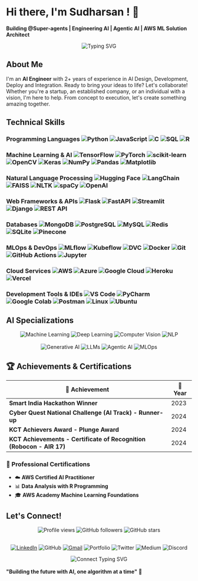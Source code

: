 # Hi there, I'm Sudharsan ! 👋

**Building @Super-agents | Engineering AI | Agentic AI | AWS ML Solution Architect**

<div align="center">
  <img src="https://readme-typing-svg.demolab.com?font=Fira+Code&pause=1000&color=36BCF7&center=true&vAlign=center&width=435&lines=AI+Engineering;Agentic+AI;Large+Language+Models;Computer+Vision;Deep+Learning;AWS+ML+Solution+Architect" alt="Typing SVG" />
</div>

## About Me

I'm an **AI Engineer** with 2+ years of experience in AI Design, Development, Deploy and Integration. Ready to bring your ideas to life? Let's collaborate! Whether you're
a startup, an established company, or an individual with a vision, I'm here to help. From concept to execution, let's create something
amazing together.

## Technical Skills

### Programming Languages <img src="https://komarev.com/ghpvc/?username=Sidreyas&label=Python&color=3776AB&style=flat" alt="Python" /> <img src="https://komarev.com/ghpvc/?username=Sidreyas&label=JavaScript&color=F7DF1E&style=flat" alt="JavaScript" /> <img src="https://komarev.com/ghpvc/?username=Sidreyas&label=C&color=00599C&style=flat" alt="C" /> <img src="https://komarev.com/ghpvc/?username=Sidreyas&label=SQL&color=4479A1&style=flat" alt="SQL" /> <img src="https://komarev.com/ghpvc/?username=Sidreyas&label=R&color=276DC3&style=flat" alt="R" />

### Machine Learning & AI <img src="https://komarev.com/ghpvc/?username=Sidreyas&label=TensorFlow&color=FF6F00&style=flat" alt="TensorFlow" /> <img src="https://komarev.com/ghpvc/?username=Sidreyas&label=PyTorch&color=EE4C2C&style=flat" alt="PyTorch" /> <img src="https://komarev.com/ghpvc/?username=Sidreyas&label=scikit-learn&color=F7931E&style=flat" alt="scikit-learn" /> <img src="https://komarev.com/ghpvc/?username=Sidreyas&label=OpenCV&color=27338e&style=flat" alt="OpenCV" /> <img src="https://komarev.com/ghpvc/?username=Sidreyas&label=Keras&color=D00000&style=flat" alt="Keras" /> <img src="https://komarev.com/ghpvc/?username=Sidreyas&label=NumPy&color=013243&style=flat" alt="NumPy" /> <img src="https://komarev.com/ghpvc/?username=Sidreyas&label=Pandas&color=150458&style=flat" alt="Pandas" /> <img src="https://komarev.com/ghpvc/?username=Sidreyas&label=Matplotlib&color=11557c&style=flat" alt="Matplotlib" />

### Natural Language Processing <img src="https://komarev.com/ghpvc/?username=Sidreyas&label=Hugging%20Face&color=FFD21E&style=flat" alt="Hugging Face" /> <img src="https://komarev.com/ghpvc/?username=Sidreyas&label=LangChain&color=1C3C3C&style=flat" alt="LangChain" /> <img src="https://komarev.com/ghpvc/?username=Sidreyas&label=FAISS&color=4285F4&style=flat" alt="FAISS" /> <img src="https://komarev.com/ghpvc/?username=Sidreyas&label=NLTK&color=3776AB&style=flat" alt="NLTK" /> <img src="https://komarev.com/ghpvc/?username=Sidreyas&label=spaCy&color=09A3D5&style=flat" alt="spaCy" /> <img src="https://komarev.com/ghpvc/?username=Sidreyas&label=OpenAI&color=412991&style=flat" alt="OpenAI" />

### Web Frameworks & APIs <img src="https://komarev.com/ghpvc/?username=Sidreyas&label=Flask&color=000000&style=flat" alt="Flask" /> <img src="https://komarev.com/ghpvc/?username=Sidreyas&label=FastAPI&color=009688&style=flat" alt="FastAPI" /> <img src="https://komarev.com/ghpvc/?username=Sidreyas&label=Streamlit&color=FF4B4B&style=flat" alt="Streamlit" /> <img src="https://komarev.com/ghpvc/?username=Sidreyas&label=Django&color=092E20&style=flat" alt="Django" /> <img src="https://komarev.com/ghpvc/?username=Sidreyas&label=REST%20API&color=FF6C37&style=flat" alt="REST API" />

### Databases <img src="https://komarev.com/ghpvc/?username=Sidreyas&label=MongoDB&color=4EA94B&style=flat" alt="MongoDB" /> <img src="https://komarev.com/ghpvc/?username=Sidreyas&label=PostgreSQL&color=316192&style=flat" alt="PostgreSQL" /> <img src="https://komarev.com/ghpvc/?username=Sidreyas&label=MySQL&color=4479A1&style=flat" alt="MySQL" /> <img src="https://komarev.com/ghpvc/?username=Sidreyas&label=Redis&color=DC382D&style=flat" alt="Redis" /> <img src="https://komarev.com/ghpvc/?username=Sidreyas&label=SQLite&color=003B57&style=flat" alt="SQLite" /> <img src="https://komarev.com/ghpvc/?username=Sidreyas&label=Pinecone&color=000000&style=flat" alt="Pinecone" />

### MLOps & DevOps <img src="https://komarev.com/ghpvc/?username=Sidreyas&label=MLflow&color=0194E2&style=flat" alt="MLflow" /> <img src="https://komarev.com/ghpvc/?username=Sidreyas&label=Kubeflow&color=326CE5&style=flat" alt="Kubeflow" /> <img src="https://komarev.com/ghpvc/?username=Sidreyas&label=DVC&color=945DD6&style=flat" alt="DVC" /> <img src="https://komarev.com/ghpvc/?username=Sidreyas&label=Docker&color=2496ED&style=flat" alt="Docker" /> <img src="https://komarev.com/ghpvc/?username=Sidreyas&label=Git&color=F05032&style=flat" alt="Git" /> <img src="https://komarev.com/ghpvc/?username=Sidreyas&label=GitHub%20Actions&color=2088FF&style=flat" alt="GitHub Actions" /> <img src="https://komarev.com/ghpvc/?username=Sidreyas&label=Jupyter&color=F37626&style=flat" alt="Jupyter" />

### Cloud Services <img src="https://komarev.com/ghpvc/?username=Sidreyas&label=AWS&color=FF9900&style=flat" alt="AWS" /> <img src="https://komarev.com/ghpvc/?username=Sidreyas&label=Azure&color=0078D4&style=flat" alt="Azure" /> <img src="https://komarev.com/ghpvc/?username=Sidreyas&label=Google%20Cloud&color=4285F4&style=flat" alt="Google Cloud" /> <img src="https://komarev.com/ghpvc/?username=Sidreyas&label=Heroku&color=430098&style=flat" alt="Heroku" /> <img src="https://komarev.com/ghpvc/?username=Sidreyas&label=Vercel&color=000000&style=flat" alt="Vercel" />

### Development Tools & IDEs <img src="https://komarev.com/ghpvc/?username=Sidreyas&label=VS%20Code&color=007ACC&style=flat" alt="VS Code" /> <img src="https://komarev.com/ghpvc/?username=Sidreyas&label=PyCharm&color=000000&style=flat" alt="PyCharm" /> <img src="https://komarev.com/ghpvc/?username=Sidreyas&label=Google%20Colab&color=F9AB00&style=flat" alt="Google Colab" /> <img src="https://komarev.com/ghpvc/?username=Sidreyas&label=Postman&color=FF6C37&style=flat" alt="Postman" /> <img src="https://komarev.com/ghpvc/?username=Sidreyas&label=Linux&color=FCC624&style=flat" alt="Linux" /> <img src="https://komarev.com/ghpvc/?username=Sidreyas&label=Ubuntu&color=E95420&style=flat" alt="Ubuntu" />

## AI Specializations

<div align="center">
  <img src="https://komarev.com/ghpvc/?username=Sidreyas&label=Machine%20Learning&color=FF6B6B&style=flat" alt="Machine Learning" />
  <img src="https://komarev.com/ghpvc/?username=Sidreyas&label=Deep%20Learning&color=4ECDC4&style=flat" alt="Deep Learning" />
  <img src="https://komarev.com/ghpvc/?username=Sidreyas&label=Computer%20Vision&color=45B7D1&style=flat" alt="Computer Vision" />
  <img src="https://komarev.com/ghpvc/?username=Sidreyas&label=NLP&color=FFA07A&style=flat" alt="NLP" />
  <br><br>
  <img src="https://komarev.com/ghpvc/?username=Sidreyas&label=Generative%20AI&color=9B59B6&style=flat" alt="Generative AI" />
  <img src="https://komarev.com/ghpvc/?username=Sidreyas&label=LLMs&color=2ECC71&style=flat" alt="LLMs" />
  <img src="https://komarev.com/ghpvc/?username=Sidreyas&label=Agentic%20AI&color=E67E22&style=flat" alt="Agentic AI" />
  <img src="https://komarev.com/ghpvc/?username=Sidreyas&label=MLOps&color=34495E&style=flat" alt="MLOps" />
</div>

## 🏆 Achievements & Certifications

<div align="center">
  
| 🏅 Achievement | 📅 Year |
|----------------|----------|
| **Smart India Hackathon Winner** | 2023 |
| **Cyber Quest National Challenge (AI Track) - Runner-up** | 2024 |
| **KCT Achievers Award - Plunge Award** | 2024 |
| **KCT Achievements - Certificate of Recognition (Robocon - AIR 17)** | 2024 |

</div>

### 📜 Professional Certifications
- ☁️ **AWS Certified AI Practitioner**
- 📊 **Data Analysis with R Programming**
- 🎓 **AWS Academy Machine Learning Foundations**

## Let's Connect!

<div align="center">
  <img src="https://komarev.com/ghpvc/?username=Sidreyas&label=Profile%20views&color=0e75b6&style=flat" alt="Profile views" />
  <img src="https://img.shields.io/github/followers/Sidreyas?label=Followers&style=flat&color=blue" alt="GitHub followers" />
  <img src="https://img.shields.io/github/stars/Sidreyas?label=Stars&style=flat&color=yellow" alt="GitHub stars" />
  <br><br>
</div>

<div align="center">
  
<a href="https://www.linkedin.com/in/sudharsan-kumar-s-5b983326a/" target="_blank"><img src="https://komarev.com/ghpvc/?username=Sidreyas&label=LinkedIn&color=0077B5&style=flat" alt="LinkedIn" /></a>
<img src="https://komarev.com/ghpvc/?username=Sidreyas&label=GitHub&color=100000&style=flat" alt="GitHub" />
<a href="mailto:sudharsankumar2594@gmail.com"><img src="https://komarev.com/ghpvc/?username=Sidreyas&label=Gmail&color=D14836&style=flat" alt="Gmail" /></a>
<img src="https://komarev.com/ghpvc/?username=Sidreyas&label=Portfolio&color=FF5722&style=flat" alt="Portfolio" />
<img src="https://komarev.com/ghpvc/?username=Sidreyas&label=Twitter&color=1DA1F2&style=flat" alt="Twitter" />
<img src="https://komarev.com/ghpvc/?username=Sidreyas&label=Medium&color=12100E&style=flat" alt="Medium" />
<img src="https://komarev.com/ghpvc/?username=Sidreyas&label=Discord&color=7289DA&style=flat" alt="Discord" />

</div>

<div align="center">
  <img src="https://readme-typing-svg.demolab.com?font=Fira+Code&pause=1000&color=36BCF7&center=true&vAlign=center&width=600&lines=Let's+collaborate+on+exciting+AI+projects!;Always+learning+and+building+innovative+solutions;Open+to+discussing+AI%2C+ML%2C+and+emerging+technologies" alt="Connect Typing SVG" />
</div>

<br>
  <b>"Building the future with AI, one algorithm at a time"</b> 🚀
  <br
---
